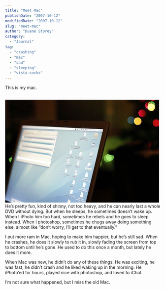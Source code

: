 ```yaml
---
title: "Meet Mac"
publishDate: "2007-10-12"
modifiedDate: "2007-10-12"
slug: "meet-mac"
author: "Duane Storey"
category:
  - "Journal"
tag:
  - "crashing"
  - "mac"
  - "sad"
  - "sleeping"
  - "vista-sucks"
---
```


This is my mac.

  
[  
![](_images/meet-mac-1.jpg)  ](http://www.flickr.com/photos/duanestorey/385333451/)  
He’s pretty fun, kind of shinny, not too heavy, and he can nearly last a whole DVD without dying. But when he sleeps, he sometimes doesn’t wake up. When I iPhoto him too hard, sometimes he rebels and he goes to sleep instead. When I photoshop, sometimes he chugs away doing something else, almost like “don’t worry, I’ll get to that eventually.”

I put more ram in Mac, hoping to make him happier, but he’s still sad. When he crashes, he does it slowly to rub it in, slowly fading the screen from top to bottom until he’s gone. He used to do this once a month, but lately he does it more.

When Mac was new, he didn’t do any of these things. He was exciting, he was fast, he didn’t crash and he liked waking up in the morning. He iPhoto’ed for hours, played nice with photoshop, and loved to iChat.

I’m not sure what happened, but I miss the old Mac.